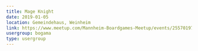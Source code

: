 ```yaml
---
title: Mage Knight
date: 2019-01-05
location: Gemeindehaus, Weinheim
link: https://www.meetup.com/Mannheim-Boardgames-Meetup/events/255701978/
usergroup: bogama
type: usergroup
---
```


